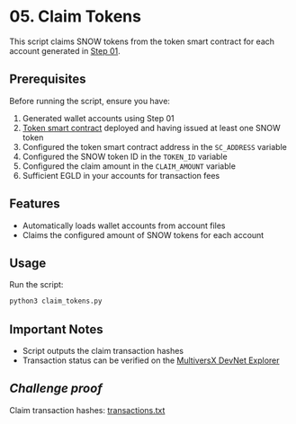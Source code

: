 # 05. Claim Tokens

This script claims SNOW tokens from the token smart contract for each account generated in [Step 01](../01_generate_accounts/README.md).

## Prerequisites

Before running the script, ensure you have:

1. Generated wallet accounts using Step 01
2. [Token smart contract](https://github.com/413x5/mx-wcc24-rs/tree/main) deployed and having issued at least one SNOW token
3. Configured the token smart contract address in the `SC_ADDRESS` variable
4. Configured the SNOW token ID in the `TOKEN_ID` variable
5. Configured the claim amount in the `CLAIM_AMOUNT` variable
6. Sufficient EGLD in your accounts for transaction fees

## Features

- Automatically loads wallet accounts from account files
- Claims the configured amount of SNOW tokens for each account

## Usage

Run the script:

```bash
python3 claim_tokens.py
```

## Important Notes

- Script outputs the claim transaction hashes
- Transaction status can be verified on the [MultiversX DevNet Explorer](https://devnet-explorer.multiversx.com)

## *Challenge proof*

Claim transaction hashes: [transactions.txt](transactions.txt)
